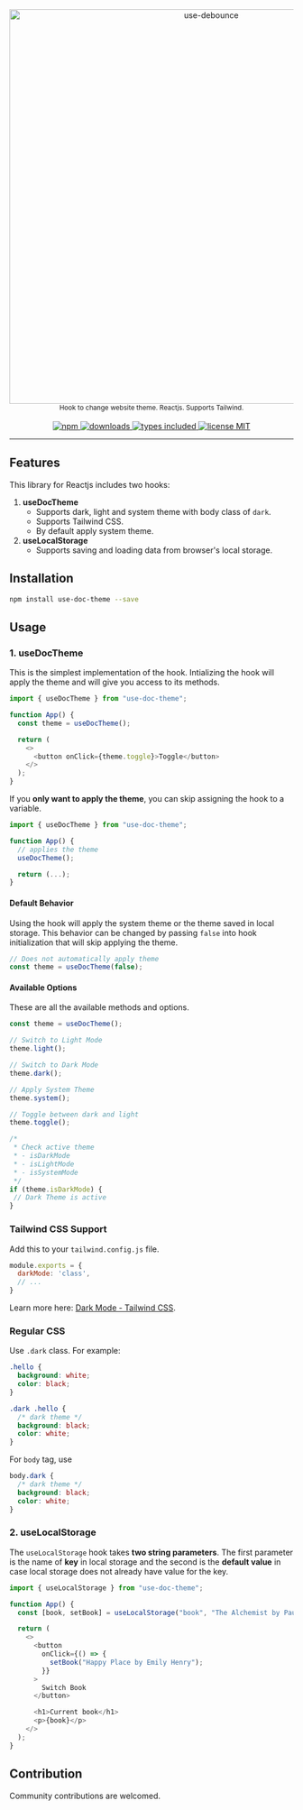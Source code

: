<div align="center">
  <a href="https://www.npmjs.com/package/use-doc-theme">
    <img src="https://raw.githubusercontent.com/nzran/use-doc-theme/main/usedoctheme-logo.png" width="700" alt="use-debounce" />
  </a>
  <br/>
  <small>Hook to change website theme. Reactjs. Supports Tailwind.</small>
</div>
<br/>
<div align="center">
  <a href="https://www.npmjs.com/package/use-doc-theme">
    <img alt="npm" src="https://img.shields.io/npm/v/use-doc-theme.svg" />
  </a>
  <a href="https://npmjs.org/package/use-doc-theme">
    <img alt="downloads" src="https://badgen.net/npm/dm/use-doc-theme" />
  </a>
  <a href="https://npmjs.org/package/use-doc-theme">
    <img alt="types included" src="https://badgen.net/npm/types/use-doc-theme" />
  </a>
  <a href="https://npmjs.org/package/use-doc-theme">
    <img alt="license MIT" src="https://badgen.net/npm/license/use-doc-theme" />
  </a>
</div>

---

## Features

This library for Reactjs includes two hooks:

1. **useDocTheme**
    - Supports dark, light and system theme with body class of `dark`.
    - Supports Tailwind CSS.
    - By default apply system theme.
2. **useLocalStorage**
    - Supports saving and loading data from browser's local storage.

## Installation

```bash
npm install use-doc-theme --save
```

## Usage

### 1. useDocTheme

This is the simplest implementation of the hook. Intializing the hook will apply the theme and will give you access to its methods.

```javascript
import { useDocTheme } from "use-doc-theme";

function App() {
  const theme = useDocTheme();

  return (
    <>
      <button onClick={theme.toggle}>Toggle</button>
    </>
  );
}
```

If you **only want to apply the theme**, you can skip assigning the hook to a variable.

```javascript
import { useDocTheme } from "use-doc-theme";

function App() {
  // applies the theme
  useDocTheme();

  return (...);
}
```

#### Default Behavior

Using the hook will apply the system theme or the theme saved in local storage. This behavior can be changed by passing `false` into hook initialization that will skip applying the theme.

```javascript
// Does not automatically apply theme
const theme = useDocTheme(false);
```

#### Available Options

These are all the available methods and options.

```javascript
const theme = useDocTheme();

// Switch to Light Mode
theme.light();

// Switch to Dark Mode
theme.dark();

// Apply System Theme
theme.system();

// Toggle between dark and light
theme.toggle();

/*
 * Check active theme
 * - isDarkMode
 * - isLightMode
 * - isSystemMode
 */
if (theme.isDarkMode) {
 // Dark Theme is active
}
```

### Tailwind CSS Support

Add this to your `tailwind.config.js` file.

```javascript
module.exports = {
  darkMode: 'class',
  // ...
}
```

Learn more here: [Dark Mode - Tailwind CSS](https://tailwindcss.com/docs/dark-mode).

### Regular CSS

Use `.dark` class. For example:

```css
.hello {
  background: white;
  color: black;
}

.dark .hello {
  /* dark theme */
  background: black;
  color: white;
}
```

For `body` tag, use

```css
body.dark {
  /* dark theme */
  background: black;
  color: white;
}
```

### 2. useLocalStorage

The `useLocalStorage` hook takes **two string parameters**. The first parameter is the name of **key** in local storage and the second is the **default value** in case local storage does not already have value for the key.

```javascript
import { useLocalStorage } from "use-doc-theme";

function App() {
  const [book, setBook] = useLocalStorage("book", "The Alchemist by Paulo Coelho");

  return (
    <>
      <button
        onClick={() => {
          setBook("Happy Place by Emily Henry");
        }}
      >
        Switch Book
      </button>

      <h1>Current book</h1>
      <p>{book}</p>
    </>
  );
}
```

## Contribution

Community contributions are welcomed.
